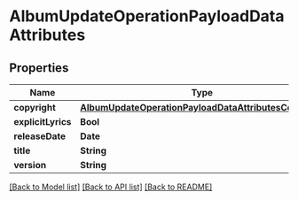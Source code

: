 # AlbumUpdateOperationPayloadDataAttributes

## Properties
Name | Type | Description | Notes
------------ | ------------- | ------------- | -------------
**copyright** | [**AlbumUpdateOperationPayloadDataAttributesCopyright**](AlbumUpdateOperationPayloadDataAttributesCopyright.md) |  | [optional] 
**explicitLyrics** | **Bool** |  | [optional] 
**releaseDate** | **Date** |  | [optional] 
**title** | **String** |  | 
**version** | **String** |  | [optional] 

[[Back to Model list]](../README.md#documentation-for-models) [[Back to API list]](../README.md#documentation-for-api-endpoints) [[Back to README]](../README.md)


